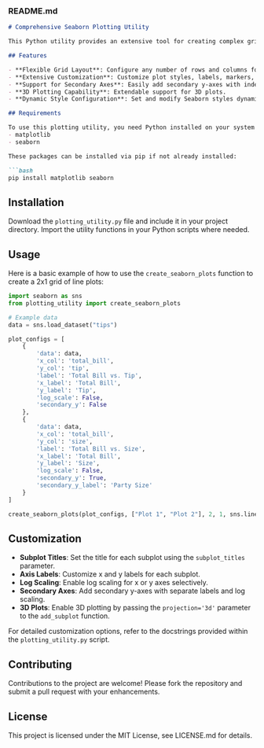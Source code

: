 ### README.md

```markdown
# Comprehensive Seaborn Plotting Utility

This Python utility provides an extensive tool for creating complex grids of plots using Seaborn and Matplotlib. It allows for detailed customization of plot styles, axes, labels, and dimensions, supporting both 2D and 3D data visualization.

## Features

- **Flexible Grid Layout**: Configure any number of rows and columns for subplot grids.
- **Extensive Customization**: Customize plot styles, labels, markers, and more for each subplot.
- **Support for Secondary Axes**: Easily add secondary y-axes with independent scaling options.
- **3D Plotting Capability**: Extendable support for 3D plots.
- **Dynamic Style Configuration**: Set and modify Seaborn styles dynamically.

## Requirements

To use this plotting utility, you need Python installed on your system along with the following packages:
- matplotlib
- seaborn

These packages can be installed via pip if not already installed:

```bash
pip install matplotlib seaborn
```

## Installation

Download the `plotting_utility.py` file and include it in your project directory. Import the utility functions in your Python scripts where needed.

## Usage

Here is a basic example of how to use the `create_seaborn_plots` function to create a 2x1 grid of line plots:

```python
import seaborn as sns
from plotting_utility import create_seaborn_plots

# Example data
data = sns.load_dataset("tips")

plot_configs = [
    {
        'data': data,
        'x_col': 'total_bill',
        'y_col': 'tip',
        'label': 'Total Bill vs. Tip',
        'x_label': 'Total Bill',
        'y_label': 'Tip',
        'log_scale': False,
        'secondary_y': False
    },
    {
        'data': data,
        'x_col': 'total_bill',
        'y_col': 'size',
        'label': 'Total Bill vs. Size',
        'x_label': 'Total Bill',
        'y_label': 'Size',
        'log_scale': False,
        'secondary_y': True,
        'secondary_y_label': 'Party Size'
    }
]

create_seaborn_plots(plot_configs, ["Plot 1", "Plot 2"], 2, 1, sns.lineplot, "output.png")
```

## Customization

- **Subplot Titles**: Set the title for each subplot using the `subplot_titles` parameter.
- **Axis Labels**: Customize x and y labels for each subplot.
- **Log Scaling**: Enable log scaling for x or y axes selectively.
- **Secondary Axes**: Add secondary y-axes with separate labels and log scaling.
- **3D Plots**: Enable 3D plotting by passing the `projection='3d'` parameter to the `add_subplot` function.

For detailed customization options, refer to the docstrings provided within the `plotting_utility.py` script.

## Contributing

Contributions to the project are welcome! Please fork the repository and submit a pull request with your enhancements.

## License

This project is licensed under the MIT License, see LICENSE.md for details.
```
